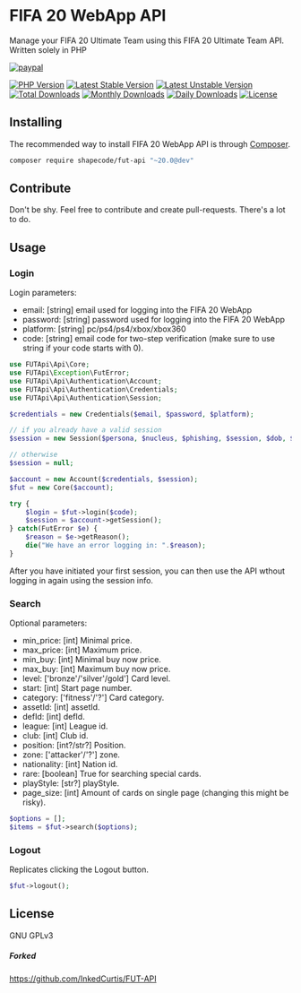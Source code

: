<!--
  Title: FIFA 20 WebApp API
  Description: A simply way to manage your FIFA 20 Ultimate Team with a PHP
  -->

# FIFA 20 WebApp API

Manage your FIFA 20 Ultimate Team using this FIFA 20 Ultimate Team API.
Written solely in PHP

[![paypal](https://img.shields.io/badge/Donate-Paypal-blue.svg)](http://paypal.me/nloges)

[![PHP Version](https://img.shields.io/packagist/php-v/shapecode/fut-api.svg)](https://packagist.org/packages/shapecode/fut-api)
[![Latest Stable Version](https://img.shields.io/packagist/v/shapecode/fut-api.svg?label=stable)](https://packagist.org/packages/shapecode/fut-api)
[![Latest Unstable Version](https://img.shields.io/packagist/vpre/shapecode/fut-api.svg?label=unstable)](https://packagist.org/packages/shapecode/fut-api)
[![Total Downloads](https://img.shields.io/packagist/dt/shapecode/fut-api.svg)](https://packagist.org/packages/shapecode/fut-api)
[![Monthly Downloads](https://img.shields.io/packagist/dm/shapecode/fut-api.svg?label=monthly)](https://packagist.org/packages/shapecode/fut-api)
[![Daily Downloads](https://img.shields.io/packagist/dd/shapecode/fut-api.svg?label=daily)](https://packagist.org/packages/shapecode/fut-api)
[![License](https://img.shields.io/packagist/l/shapecode/fut-api.svg)](https://packagist.org/packages/shapecode/fut-api)


## Installing

The recommended way to install FIFA 20 WebApp API is through
[Composer](http://getcomposer.org).

```bash
composer require shapecode/fut-api "~20.0@dev"
```

## Contribute

Don't be shy. Feel free to contribute and create pull-requests. There's a lot to do.

## Usage

### Login

Login parameters:

- email: [string] email used for logging into the FIFA 20 WebApp
- password: [string] password used for logging into the FIFA 20 WebApp
- platform: [string] pc/ps4/ps4/xbox/xbox360
- code: [string] email code for two-step verification (make sure to use string if your code starts with 0).

```php
use FUTApi\Api\Core;
use FUTApi\Exception\FutError;
use FUTApi\Api\Authentication\Account;
use FUTApi\Api\Authentication\Credentials;
use FUTApi\Api\Authentication\Session;

$credentials = new Credentials($email, $password, $platform);

// if you already have a valid session
$session = new Session($persona, $nucleus, $phishing, $session, $dob, $accessToken, $tokenType);

// otherwise
$session = null;

$account = new Account($credentials, $session);
$fut = new Core($account);

try {
    $login = $fut->login($code);
    $session = $account->getSession();
} catch(FutError $e) {
    $reason = $e->getReason();
    die("We have an error logging in: ".$reason);
}
```

After you have initiated your first session, you can then use the API wthout logging in again using the session info.

    
### Search

Optional parameters:

- min_price: [int] Minimal price.
- max_price: [int] Maximum price.
- min_buy: [int] Minimal buy now price.
- max_buy: [int] Maximum buy now price.
- level: ['bronze'/'silver'/gold'] Card level.
- start: [int] Start page number.
- category: ['fitness'/'?'] Card category.
- assetId: [int] assetId.
- defId: [int] defId.
- league: [int] League id.
- club: [int] Club id.
- position: [int?/str?] Position.
- zone: ['attacker'/'?'] zone.
- nationality: [int] Nation id.
- rare: [boolean] True for searching special cards.
- playStyle: [str?] playStyle.
- page_size: [int] Amount of cards on single page (changing this might be risky).

```php
$options = [];
$items = $fut->search($options);
```
    
### Logout

Replicates clicking the Logout button.

```php
$fut->logout();
```


## License

GNU GPLv3

##### Forked

https://github.com/InkedCurtis/FUT-API
